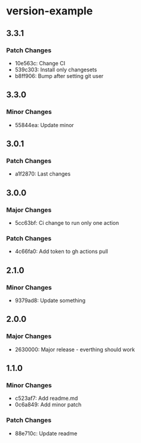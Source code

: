 # version-example

## 3.3.1

### Patch Changes

- 10e563c: Change CI
- 539c303: Install only changesets
- b8ff906: Bump after setting git user

## 3.3.0

### Minor Changes

- 55844ea: Update minor

## 3.0.1

### Patch Changes

- a1f2870: Last changes

## 3.0.0

### Major Changes

- 5cc63bf: Ci change to run only one action

### Patch Changes

- 4c66fa0: Add token to gh actions pull

## 2.1.0

### Minor Changes

- 9379ad8: Update something

## 2.0.0

### Major Changes

- 2630000: Major release - everthing should work

## 1.1.0

### Minor Changes

- c523af7: Add readme.md
- 0c6a849: Add minor patch

### Patch Changes

- 88e710c: Update readme
